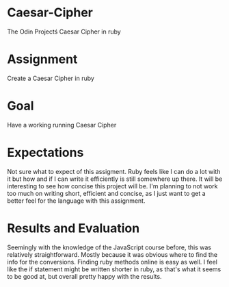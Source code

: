 # Caesar-Cipher
The Odin Projectś Caesar Cipher in ruby

# Assignment
Create a Caesar Cipher in ruby

# Goal
Have a working running Caesar Cipher

# Expectations
Not sure what to expect of this assigment. Ruby feels like I can do a lot with it but how and if I can write it efficiently is still somewhere up there. It will be interesting to see how concise this project will be. I'm planning to not work too much on writing short, efficient and concise, as I just want to get a better feel for the language with this assignment.

# Results and Evaluation
Seemingly with the knowledge of the JavaScript course before, this was relatively straightforward. Mostly because it was obvious where to find the info for the conversions. Finding ruby methods online is easy as well. I feel like the if statement might be written shorter in ruby, as that's what it seems to be good at, but overall pretty happy with the results.